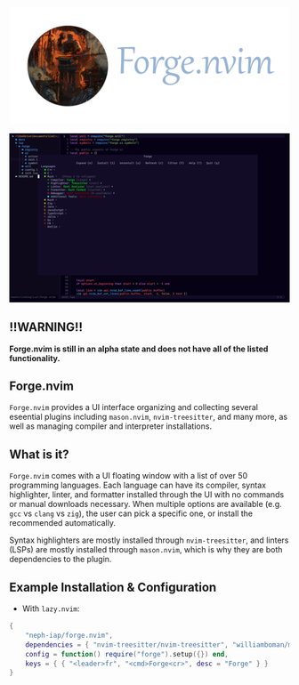 ![banner](./docs/forge-banner.png)

![demo](./docs/demo.png)

## !!WARNING!!

**Forge.nvim is still in an alpha state and does not have all of the listed functionality.**

## Forge.nvim

`Forge.nvim` provides a UI interface organizing and collecting several eseential plugins including `mason.nvim`, `nvim-treesitter`, and many more, as well as managing compiler and interpreter installations. 

## What is it?

`Forge.nvim` comes with a UI floating window with a list of over 50 programming languages. Each language can have its compiler, syntax highlighter, linter, and formatter installed through the UI with no commands or manual downloads necessary. When multiple options are available (e.g. `gcc` vs `clang` vs `zig`), the user can pick a specific one, or install the recommended automatically.

Syntax highlighters are mostly installed through `nvim-treesitter`, and linters (LSPs) are mostly installed through `mason.nvim`, which is why they are both dependencies to the plugin.

## Example Installation & Configuration

- With `lazy.nvim`:
```lua
{
    "neph-iap/forge.nvim",
    dependencies = { "nvim-treesitter/nvim-treesitter", "williamboman/mason.nvim" },
    config = function() require("forge").setup({}) end,
    keys = { { "<leader>fr", "<cmd>Forge<cr>", desc = "Forge" } }
}
```

